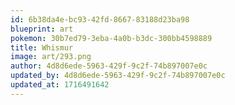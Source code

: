 ```yaml
---
id: 6b38da4e-bc93-42fd-8667-83188d23ba98
blueprint: art
pokemon: 30b7ed79-3eba-4a0b-b3dc-300bb4598889
title: Whismur
image: art/293.png
author: 4d8d6ede-5963-429f-9c2f-74b897007e0c
updated_by: 4d8d6ede-5963-429f-9c2f-74b897007e0c
updated_at: 1716491642
---
```


